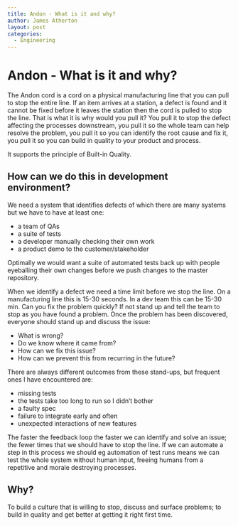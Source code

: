 ```yaml
---
title: Andon - What is it and why?
author: James Atherton
layout: post
categories:
  - Engineering
---
```



# Andon - What is it and why?
 
The Andon cord is a cord on a physical manufacturing line that you can pull to stop the entire line. If an item arrives at a station, a defect is found and it cannot be fixed before it leaves the station then the cord is pulled to stop the line. That is what it is why would you pull it? You pull it to stop the defect affecting the processes downstream, you pull it so the whole team can help resolve the problem, you pull it so you can identify the root cause and fix it, you pull it so you can build in quality to your product and process.
 
It supports the principle of Built-in Quality.
 
## How can we do this in development environment?

We need a system that identifies defects of which there are many systems but we have to have at least one:

* a team of QAs
* a suite of tests
* a developer manually checking their own work
* a product demo to the customer/stakeholder

Optimally we would want a suite of automated tests back up with people eyeballing their own changes before we push changes to the master repository.

When we identify a defect we need a time limit before we stop the line. On a manufacturing line this is 15-30 seconds. In a dev team this can be 15-30 min. Can you fix the problem quickly? If not stand up and tell the team to stop as you have found a problem. Once the problem has been discovered, everyone should stand up and discuss the issue:

* What is wrong?
* Do we know where it came from?
* How can we fix this issue?
* How can we prevent this from recurring in the future?

There are always different outcomes from these stand-ups, but frequent ones I have encountered are:

* missing tests
* the tests take too long to run so I didn’t bother
* a faulty spec
* failure to integrate early and often
* unexpected interactions of new features

The faster the feedback loop the faster we can identify and solve an issue; the fewer times that we should have to stop the line.
If we can automate a step in this process we should eg automation of test runs means we can test the whole system without human input, freeing humans from a  repetitive and morale destroying processes.

## Why?

To build a culture that is willing to stop, discuss and surface problems; to build in quality and get better at getting it right first time.


